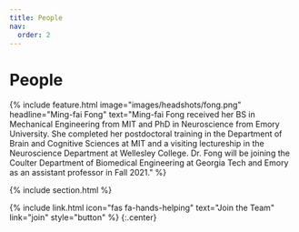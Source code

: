 ```yaml
---
title: People
nav:
  order: 2
---
```


# <i class="fas fa-users"></i>People

{%
  include feature.html
  image="images/headshots/fong.png"
  headline="Ming-fai Fong"
  text="Ming-fai Fong received her BS in Mechanical Engineering from MIT and PhD in Neuroscience from Emory University.  She completed her postdoctoral training in the Department of Brain and Cognitive Sciences at MIT and a visiting lectureship in the Neuroscience Department at Wellesley College.  Dr. Fong will be joining the Coulter Department of Biomedical Engineering at Georgia Tech and Emory as an assistant professor in Fall 2021."
%}

{% include section.html %}

{%
  include link.html
  icon="fas fa-hands-helping"
  text="Join the Team"
  link="join"
  style="button"
%}
{:.center}
